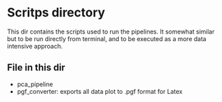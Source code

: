 # Scritps directory
This dir contains the scripts used to run the pipelines. It somewhat similar but to be run directly from terminal, and to be executed as a more data intensive approach.
## File in this dir
* pca_pipeline
* pgf_converter: exports all data plot to .pgf format for Latex

